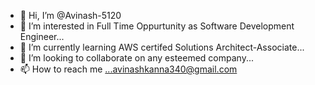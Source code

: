 - 👋 Hi, I’m @Avinash-5120
- 👀 I’m interested in Full Time Oppurtunity as Software Development Engineer...
- 🌱 I’m currently learning AWS certifed Solutions Architect-Associate...
- 💞️ I’m looking to collaborate on any esteemed company...
- 📫 How to reach me ...avinashkanna340@gmail.com

<!---
Avinash-5120/Avinash-5120 is a ✨ special ✨ repository because its `README.md` (this file) appears on your GitHub profile.
You can click the Preview link to take a look at your changes.
--->
